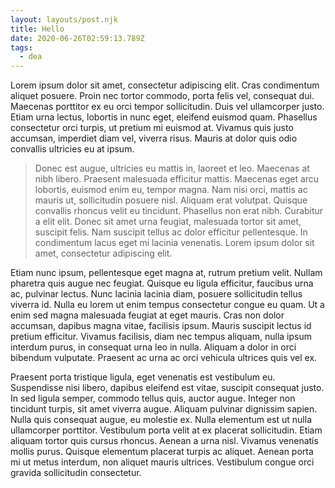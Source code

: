 ```yaml
---
layout: layouts/post.njk
title: Hello
date: 2020-06-26T02:59:13.789Z
tags:
  - dea
---
```

Lorem ipsum dolor sit amet, consectetur adipiscing elit. Cras condimentum aliquet posuere. Proin nec tortor commodo, porta felis vel, consequat dui. Maecenas porttitor ex eu orci tempor sollicitudin. Duis vel ullamcorper justo. Etiam urna lectus, lobortis in nunc eget, eleifend euismod quam. Phasellus consectetur orci turpis, ut pretium mi euismod at. Vivamus quis justo accumsan, imperdiet diam vel, viverra risus. Mauris at dolor quis odio convallis ultricies eu at ipsum.

> Donec est augue, ultricies eu mattis in, laoreet et leo. Maecenas at nibh libero. Praesent malesuada efficitur mattis. Maecenas eget arcu lobortis, euismod enim eu, tempor magna. Nam nisi orci, mattis ac mauris ut, sollicitudin posuere nisl. Aliquam erat volutpat. Quisque convallis rhoncus velit eu tincidunt. Phasellus non erat nibh. Curabitur a elit elit. Donec sit amet urna feugiat, malesuada tortor sit amet, suscipit felis. Nam suscipit tellus ac dolor efficitur pellentesque. In condimentum lacus eget mi lacinia venenatis. Lorem ipsum dolor sit amet, consectetur adipiscing elit.

Etiam nunc ipsum, pellentesque eget magna at, rutrum pretium velit. Nullam pharetra quis augue nec feugiat. Quisque eu ligula efficitur, faucibus urna ac, pulvinar lectus. Nunc lacinia lacinia diam, posuere sollicitudin tellus viverra id. Nulla eu lorem ut enim tempus consectetur congue eu quam. Ut a enim sed magna malesuada feugiat at eget mauris. Cras non dolor accumsan, dapibus magna vitae, facilisis ipsum. Mauris suscipit lectus id pretium efficitur. Vivamus facilisis, diam nec tempus aliquam, nulla ipsum interdum purus, in consequat urna leo in nulla. Aliquam a dolor in orci bibendum vulputate. Praesent ac urna ac orci vehicula ultrices quis vel ex.

Praesent porta tristique ligula, eget venenatis est vestibulum eu. Suspendisse nisi libero, dapibus eleifend est vitae, suscipit consequat justo. In sed ligula semper, commodo tellus quis, auctor augue. Integer non tincidunt turpis, sit amet viverra augue. Aliquam pulvinar dignissim sapien. Nulla quis consequat augue, eu molestie ex. Nulla elementum est ut nulla ullamcorper porttitor. Vestibulum porta velit at ex placerat sollicitudin. Etiam aliquam tortor quis cursus rhoncus. Aenean a urna nisl. Vivamus venenatis mollis purus. Quisque elementum placerat turpis ac aliquet. Aenean porta mi ut metus interdum, non aliquet mauris ultrices. Vestibulum congue orci gravida sollicitudin consectetur.
